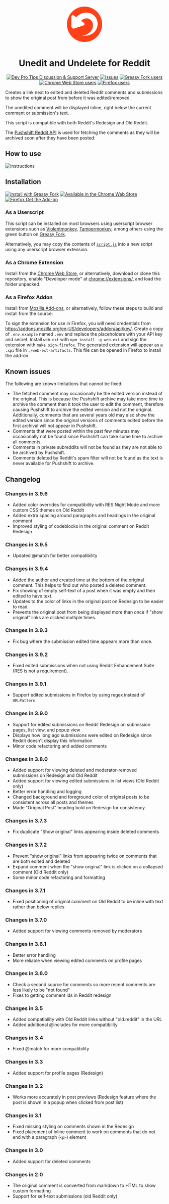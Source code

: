 <p align="center"><img src="https://raw.githubusercontent.com/DenverCoder1/Unedit-for-Reddit/3.9.4/images/logo128.png" /></center>

<h1 align="center">Unedit and Undelete for Reddit</h1>

<p align="center">
  <a href="https://discord.gg/fPrdqh3Zfu">
    <img src="https://img.shields.io/discord/819650821314052106?color=7289DA&logo=discord&logoColor=white" alt="Dev Pro Tips Discussion & Support Server" /></a>
  <a href="https://github.com/DenverCoder1/Unedit-for-Reddit/issues?q=is%3Aissue+is%3Aopen+sort%3Aupdated-desc">
    <img src="https://custom-icon-badges.herokuapp.com/github/issues-raw/DenverCoder1/Unedit-for-Reddit?logo=github" alt="Issues" /></a>
  <a href="https://greasyfork.org/en/scripts/407466-unedit-and-undelete-for-reddit">
    <img src="https://custom-icon-badges.herokuapp.com/badge/dynamic/json?color=000&label=greasy+fork&query=%24.message&url=https://img.shields.io/greasyfork/dt/407466.json&logo=greasyforkpng&suffix=%20users" alt="Greasy Fork users" /></a>
  <a href="https://chrome.google.com/webstore/detail/unedit-and-undelete-for-r/cnpmnmpafbfojcoofaobmhmafiflgmka">
    <img src="https://custom-icon-badges.herokuapp.com/badge/dynamic/json?color=blue&label=chrome+web+store&query=%24.message&url=https://img.shields.io/chrome-web-store/users/cnpmnmpafbfojcoofaobmhmafiflgmka.json&logo=chrome-webstore&suffix=%20users" alt="Chrome Web Store users" /></a>
  <a href="https://addons.mozilla.org/en-US/firefox/addon/unedit-for-reddit/">
    <img src="https://custom-icon-badges.herokuapp.com/badge/dynamic/json?color=FF7139&label=firefox+add-on&query=%24.message&url=https://img.shields.io/amo/users/unedit-for-reddit.json&logo=firefoxpng&suffix=%20users" alt="Firefox users" /></a>
</p>

Creates a link next to edited and deleted Reddit comments and submissions to show the original post from before it was edited/removed.

The unedited comment will be displayed inline, right below the current comment or submission's text.

This script is compatible with both Reddit's Redesign and Old Reddit.

The [Pushshift Reddit API](https://github.com/pushshift/api) is used for fetching the comments as they will be archived soon after they have been posted.

## How to use

![instructions](https://user-images.githubusercontent.com/20955511/172483035-90eff88d-4b7d-416a-951d-001c96299476.png)

## Installation

[![Install with Greasy Fork](https://user-images.githubusercontent.com/20955511/172905333-b5815a66-1013-4a1a-a6f2-7b6447aee9c5.png)](https://greasyfork.org/en/scripts/407466-unedit-and-undelete-for-reddit)
[![Available in the Chrome Web Store](https://user-images.githubusercontent.com/20955511/172903902-727ce3a9-5a63-44a8-becd-bcc11e954f30.png)](https://chrome.google.com/webstore/detail/unedit-and-undelete-for-r/cnpmnmpafbfojcoofaobmhmafiflgmka)
[![Firefox Get the Add-on](https://user-images.githubusercontent.com/20955511/172904059-eb121557-ef91-43a6-a5f6-f4be5e20a5dc.png)](https://addons.mozilla.org/en-US/firefox/addon/unedit-for-reddit/)

### As a Userscript

This script can be installed on most browsers using userscript browser extensions such as [Violentmonkey](https://violentmonkey.github.io/), [Tampermonkey](https://www.tampermonkey.net/), among others using the green button on [Greasy Fork](https://greasyfork.org/en/scripts/407466-unedit-and-undelete-for-reddit).

Alternatively, you may copy the contents of [`script.js`](https://github.com/DenverCoder1/Unedit-for-Reddit/blob/master/script.js) into a new script using any userscript browser extension.

### As a Chrome Extension

Install from the [Chrome Web Store](https://chrome.google.com/webstore/detail/unedit-and-undelete-for-r/cnpmnmpafbfojcoofaobmhmafiflgmka), or alternatively, download or clone this repository, enable "Developer mode" at <chrome://extensions/>, and load the folder unpacked.

### As a Firefox Addon

Install from [Mozilla Add-ons](https://addons.mozilla.org/en-US/firefox/addon/unedit-for-reddit/), or alternatively, follow these steps to build and install from the source:

To sign the extension for use in Firefox, you will need credentials from https://addons.mozilla.org/en-US/developers/addon/api/key/. Create a copy of `.env.example` named `.env` and replace the placeholders with your API key and secret. Install `web-ext` with `npm install -g web-ext` and sign the extension with `make sign-firefox`. The generated extension will appear as a `.xpi` file in `./web-ext-artifacts`. This file can be opened in Firefox to install the add-on.

## Known issues

The following are known limitations that cannot be fixed:

-   The fetched comment may occasionally be the edited version instead of the original. This is because the Pushshift archive may take more time to archive the comment than it took the user to edit the comment, therefore causing Pushshift to archive the edited version and not the original. Additionally, comments that are several years old may also show the edited version since the original versions of comments edited before the first archival will not appear in Pushshift.
-   Comments that were posted within the past few minutes may occasionally not be found since Pushshift can take some time to archive all comments.
-   Comments in private subreddits will not be found as they are not able to be archived by Pushshift.
-   Comments deleted by Reddit's spam filter will not be found as the text is never available for Pushshift to archive.

## Changelog

### Changes in 3.9.6

-   Added color overrides for compatibility with RES Night Mode and more custom CSS themes on Old Reddit
-   Added extra spacing around paragraphs and headings in the original comment
-   Improved styling of codeblocks in the original comment on Reddit Redesign

### Changes in 3.9.5

-   Updated @​match for better compatibility

### Changes in 3.9.4

-   Added the author and created time at the bottom of the original comment. This helps to find out who posted a deleted comment.
-   Fix showing of empty self-text of a post when it was empty and then edited to have text.
-   Updates to the color of links in the original post on Redesign to be easier to read.
-   Prevents the original post from being displayed more than once if "show original" links are clicked multiple times.

### Changes in 3.9.3

-   Fix bug where the submission edited time appears more than once.

### Changes in 3.9.2

-   Fixed edited submissions when not using Reddit Enhancement Suite (RES is not a requirement).

### Changes in 3.9.1

-   Support edited submissions in Firefox by using regex instead of `URLPattern`.

### Changes in 3.9.0

-   Support for edited submissions on Reddit Redesign on submission pages, list view, and popup view
-   Displays how long ago submissions were edited on Redesign since Reddit doesn't display this information
-   Minor code refactoring and added comments

### Changes in 3.8.0

-   Added support for viewing deleted and moderator-removed submissions on Redesign and Old Reddit
-   Added support for viewing edited submissions in list views (Old Reddit only)
-   Better error handling and logging
-   Changed background and foreground color of original posts to be consistent across all posts and themes
-   Made "Original Post" heading bold on Redesign for consistency

### Changes in 3.7.3

-   Fix duplicate "Show original" links appearing inside deleted comments

### Changes in 3.7.2

-   Prevent "show original" links from appearing twice on comments that are both edited and deleted
-   Expand comment when the "show original" link is clicked on a collapsed comment (Old Reddit only)
-   Some minor code refactoring and formatting

### Changes in 3.7.1

-   Fixed positioning of original comment on Old Reddit to be inline with text rather than below replies

### Changes in 3.7.0

-   Added support for viewing comments removed by moderators

### Changes in 3.6.1

-   Better error handling
-   More reliable when viewing edited comments on profile pages

### Changes in 3.6.0

-   Check a second source for comments so more recent comments are less likely to be "not found"
-   Fixes to getting comment ids in Reddit redesign

### Changes in 3.5

-   Added compatibility with Old Reddit links without "old.reddit" in the URL
-   Added additional @​includes for more compatibility

### Changes in 3.4

-   Fixed @​match for more compatibility

### Changes in 3.3

-   Added support for profile pages (Redesign)

### Changes in 3.2

-   Works more accurately in post previews (Redesign feature where the post is shown in a popup when clicked from post list)

### Changes in 3.1

-   Fixed missing styling on comments shown in the Redesign
-   Fixed placement of inline comment to work on comments that do not end with a paragraph (`<p>`) element

### Changes in 3.0

-   Added support for deleted comments

### Changes in 2.0

-   The original comment is converted from markdown to HTML to show custom formatting
-   Support for self-text submissions (old Reddit only)
